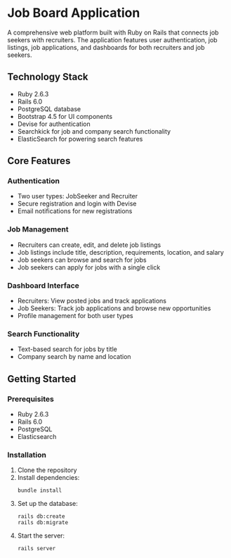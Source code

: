 # Job Board Application

A comprehensive web platform built with Ruby on Rails that connects job seekers with recruiters. The application features user authentication, job listings, job applications, and dashboards for both recruiters and job seekers.

## Technology Stack

* Ruby 2.6.3
* Rails 6.0
* PostgreSQL database
* Bootstrap 4.5 for UI components
* Devise for authentication
* Searchkick for job and company search functionality
* ElasticSearch for powering search features

## Core Features

### Authentication
* Two user types: JobSeeker and Recruiter
* Secure registration and login with Devise
* Email notifications for new registrations

### Job Management
* Recruiters can create, edit, and delete job listings
* Job listings include title, description, requirements, location, and salary
* Job seekers can browse and search for jobs
* Job seekers can apply for jobs with a single click

### Dashboard Interface
* Recruiters: View posted jobs and track applications
* Job Seekers: Track job applications and browse new opportunities
* Profile management for both user types

### Search Functionality
* Text-based search for jobs by title
* Company search by name and location

## Getting Started

### Prerequisites
* Ruby 2.6.3
* Rails 6.0
* PostgreSQL
* Elasticsearch

### Installation

1. Clone the repository
2. Install dependencies:
   ```
   bundle install
   ```
3. Set up the database:
   ```
   rails db:create
   rails db:migrate
   ```
4. Start the server:
   ```
   rails server
   ```